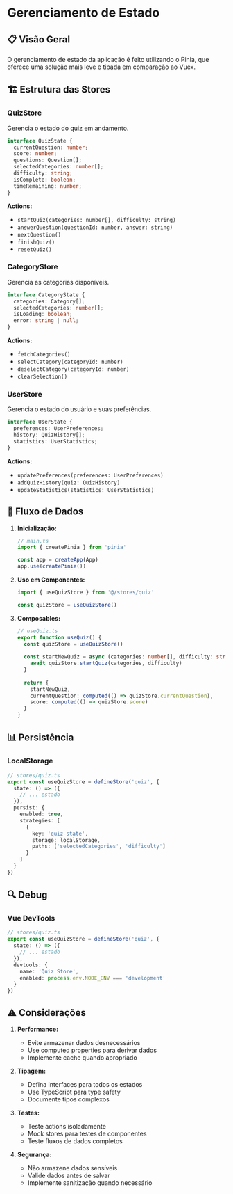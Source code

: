 # Gerenciamento de Estado

## 📋 Visão Geral

O gerenciamento de estado da aplicação é feito utilizando o Pinia, que oferece uma solução mais leve e tipada em comparação ao Vuex.

## 🏗️ Estrutura das Stores

### QuizStore

Gerencia o estado do quiz em andamento.

```typescript
interface QuizState {
  currentQuestion: number;
  score: number;
  questions: Question[];
  selectedCategories: number[];
  difficulty: string;
  isComplete: boolean;
  timeRemaining: number;
}
```

**Actions:**
- `startQuiz(categories: number[], difficulty: string)`
- `answerQuestion(questionId: number, answer: string)`
- `nextQuestion()`
- `finishQuiz()`
- `resetQuiz()`

### CategoryStore

Gerencia as categorias disponíveis.

```typescript
interface CategoryState {
  categories: Category[];
  selectedCategories: number[];
  isLoading: boolean;
  error: string | null;
}
```

**Actions:**
- `fetchCategories()`
- `selectCategory(categoryId: number)`
- `deselectCategory(categoryId: number)`
- `clearSelection()`

### UserStore

Gerencia o estado do usuário e suas preferências.

```typescript
interface UserState {
  preferences: UserPreferences;
  history: QuizHistory[];
  statistics: UserStatistics;
}
```

**Actions:**
- `updatePreferences(preferences: UserPreferences)`
- `addQuizHistory(quiz: QuizHistory)`
- `updateStatistics(statistics: UserStatistics)`

## 🔄 Fluxo de Dados

1. **Inicialização:**
   ```typescript
   // main.ts
   import { createPinia } from 'pinia'
   
   const app = createApp(App)
   app.use(createPinia())
   ```

2. **Uso em Componentes:**
   ```typescript
   import { useQuizStore } from '@/stores/quiz'
   
   const quizStore = useQuizStore()
   ```

3. **Composables:**
   ```typescript
   // useQuiz.ts
   export function useQuiz() {
     const quizStore = useQuizStore()
     
     const startNewQuiz = async (categories: number[], difficulty: string) => {
       await quizStore.startQuiz(categories, difficulty)
     }
     
     return {
       startNewQuiz,
       currentQuestion: computed(() => quizStore.currentQuestion),
       score: computed(() => quizStore.score)
     }
   }
   ```

## 📊 Persistência

### LocalStorage

```typescript
// stores/quiz.ts
export const useQuizStore = defineStore('quiz', {
  state: () => ({
    // ... estado
  }),
  persist: {
    enabled: true,
    strategies: [
      {
        key: 'quiz-state',
        storage: localStorage,
        paths: ['selectedCategories', 'difficulty']
      }
    ]
  }
})
```

## 🔍 Debug

### Vue DevTools

```typescript
// stores/quiz.ts
export const useQuizStore = defineStore('quiz', {
  state: () => ({
    // ... estado
  }),
  devtools: {
    name: 'Quiz Store',
    enabled: process.env.NODE_ENV === 'development'
  }
})
```

## ⚠️ Considerações

1. **Performance:**
   - Evite armazenar dados desnecessários
   - Use computed properties para derivar dados
   - Implemente cache quando apropriado

2. **Tipagem:**
   - Defina interfaces para todos os estados
   - Use TypeScript para type safety
   - Documente tipos complexos

3. **Testes:**
   - Teste actions isoladamente
   - Mock stores para testes de componentes
   - Teste fluxos de dados completos

4. **Segurança:**
   - Não armazene dados sensíveis
   - Valide dados antes de salvar
   - Implemente sanitização quando necessário 